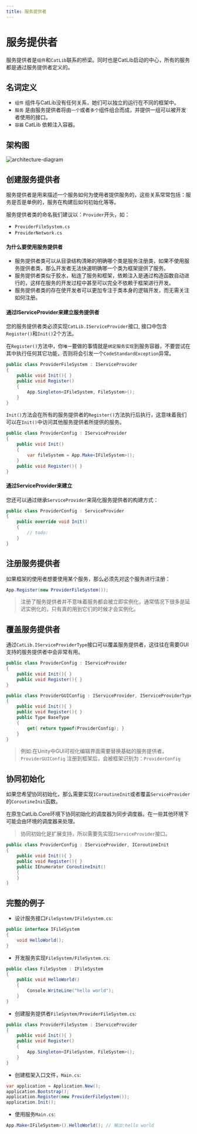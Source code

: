 ```yaml
---
title: 服务提供者
---
```


# 服务提供者

服务提供者是`组件`和`CatLib`联系的桥梁。同时也是CatLib启动的中心，所有的服务都是通过服务提供者定义的。

## 名词定义

- `组件` 组件与CatLib没有任何关系，她们可以独立的运行在不同的框架中。
- `服务` 是由服务提供者将由`一个`或者`多个`组件组合而成，并提供一组可以被开发者使用的接口。
- `容器` CatLib 依赖注入容器。

## 架构图

<img src="../imgs/architecture-diagram.svg" alt="architecture-diagram" style="max-width:1200px;">

## 创建服务提供者

服务提供者是用来描述一个服务如何为使用者提供服务的，这些关系常常包括：服务是否是单例的，服务在构建后如何初始化等等。

服务提供者类的命名我们建议以：`Provider`开头，如：

- `ProviderFileSystem.cs`
- `ProviderNetwork.cs`

#### 为什么要使用服务提供者

- 服务提供者类可以从目录结构清晰的明确哪个类是服务注册类，如果不使用服务提供者类，那么开发者无法快速明确哪一个类为框架提供了服务。
- 服务提供者类似于胶水，粘连了服务和框架，依赖注入是通过构造函数自动进行的，这样在服务的开发过程中甚至可以完全不依赖于框架进行开发。
- 服务提供者类的存在使开发者可以更加专注于类本身的逻辑开发，而无需关注如何注册。

#### 通过IServiceProvider来建立服务提供者

您的服务提供者类必须实现`CatLib.IServiceProvider`接口, 接口中包含`Register()`和`Init()`2个方法。

在`Register()`方法中，你`唯一`要做的事情就是`绑定服务实现`到服务容器，不要尝试在其中执行任何其它功能，否则将会引发一个`CodeStandardException`异常。

``` csharp
public class ProviderFileSystem : IServiceProvider
{
    public void Init(){ }
    public void Register()
    {
        App.Singleton<IFileSystem, FileSystem>();
    }
}
```

`Init()`方法会在所有的服务提供者的`Register()`方法执行后执行，这意味着我们可以在`Init()`中访问其他服务提供者所提供的服务。

``` csharp
public class ProviderConfig : IServiceProvider
{
    public void Init()
    { 
        var fileSystem = App.Make<IFileSystem>();
    }
    public void Register(){ }
}
```

#### 通过ServiceProvider来建立

您还可以通过继承`ServiceProvider`来简化服务提供者的构建方式：

``` csharp
public class ProviderConfig : ServiceProvider
{
    public override void Init()
    { 
        // todo: 
    }
}
```

## 注册服务提供者

如果框架的使用者想要使用某个服务，那么必须先对这个服务进行注册：

``` csharp
App.Register(new ProviderFileSystem());
```

> 注册了服务提供者并不意味着服务都会被立即实例化，通常情况下很多是延迟实例化的，只有真的用到它们的时候才会实例化。

## 覆盖服务提供者

通过`CatLib.IServiceProviderType`接口可以覆盖服务提供者，这往往在需要GUI支持的服务提供者中会非常有用。

```csharp
public class ProviderConfig : IServiceProvider
{
    public void Init(){ }
    public void Register(){ }
}
```

```csharp
public class ProviderGUIConfig : IServiceProvider, IServiceProviderType
{
    public void Init(){ }
    public void Register(){ }
    public Type BaseType 
    { 
        get{ return typeof(ProviderConfig); }
    }
}
```

> 例如:在Unity中GUI可视化编辑界面需要替换基础的服务提供者。
> `ProviderGUIConfig` 注册到框架后，会被框架识别为：`ProviderConfig`

## 协同初始化

如果您希望协同初始化，那么需要实现`ICoroutineInit`或者覆盖`ServiceProvider`的`CoroutineInit`函数。

在原生CatLib.Core环境下协同初始化的调度器为同步调度器。在一些其他环境下可能会由环境的调度器来处理。

> 协同初始化是扩展支持，所以需要先实现`IServiceProvider`接口。

```csharp
public class ProviderConfig : IServiceProvider, ICoroutineInit
{
    public void Init(){ }
    public void Register(){ }
    public IEnumerator CoroutineInit()
    {
    }
}
```

## 完整的例子

- 设计服务接口`FileSystem/IFileSystem.cs`:
```csharp
public interface IFileSystem
{
    void HelloWorld();
}
```

- 开发服务实现`FileSystem/FileSystem.cs`:
```csharp
public class FileSystem : IFileSystem
{
    public void HelloWorld()
    {
        Console.WriteLine("hello world");
    }
}
```

- 创建服务提供者`FileSystem/ProviderFileSystem.cs`:
``` csharp
public class ProviderFileSystem : IServiceProvider
{
    public void Init(){ }
    public void Register()
    {
        App.Singleton<IFileSystem, FileSystem>();
    }
}
```

- 创建框架入口文件，`Main.cs`:
```csharp
var application = Application.New();
application.Bootstrap();
application.Register(new ProviderFileSystem());
application.Init();
```

- 使用服务`Main.cs`:
```csharp
App.Make<IFileSystem>().HelloWorld(); // 输出:hello world
```